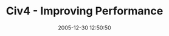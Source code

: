 ---
date: 2005-12-30 12:50:50
link:
  source: delicious
  source_url: https://del.icio.us/roytang
  text: Civ4 - Improving Performance
  url: http://forums.civfanatics.com/archive/index.php/t-134273.html
slug: civ4-improving-performance
source: delicious
tags:
- games
title: Civ4 - Improving Performance
---